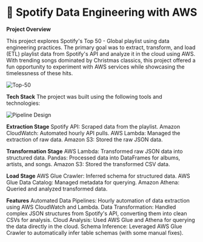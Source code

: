 # 🎵 Spotify Data Engineering with AWS
**Project Overview**  

This project explores Spotify's Top 50 - Global playlist using data engineering practices. The primary goal was to extract, transform, and load (ETL) playlist data from Spotify's API and analyze it in the cloud using AWS. With trending songs dominated by Christmas classics, this project offered a fun opportunity to experiment with AWS services while showcasing the timelessness of these hits.

![Top-50](https://github.com/user-attachments/assets/ad02c9e5-e5d9-4d37-ba15-5e638d0273a7)  



**Tech Stack**
The project was built using the following tools and technologies:

![Pipeline Design](https://github.com/user-attachments/assets/dfb43287-9016-440b-a2fe-bf5f9618d12f)  


**Extraction Stage**
Spotify API: Scraped data from the playlist.
Amazon CloudWatch: Automated hourly API pulls.
AWS Lambda: Managed the extraction of raw data.
Amazon S3: Stored the raw JSON data.

**Transformation Stage**
AWS Lambda: Transformed raw JSON data into structured data.
Pandas: Processed data into DataFrames for albums, artists, and songs.
Amazon S3: Stored the transformed CSV data.

**Load Stage**
AWS Glue Crawler: Inferred schema for structured data.
AWS Glue Data Catalog: Managed metadata for querying.
Amazon Athena: Queried and analyzed transformed data.

**Features**
Automated Data Pipelines: Hourly automation of data extraction using AWS CloudWatch and Lambda.
Data Transformation: Handled complex JSON structures from Spotify's API, converting them into clean CSVs for analysis.
Cloud Analysis: Used AWS Glue and Athena for querying the data directly in the cloud.
Schema Inference: Leveraged AWS Glue Crawler to automatically infer table schemas (with some manual fixes).
